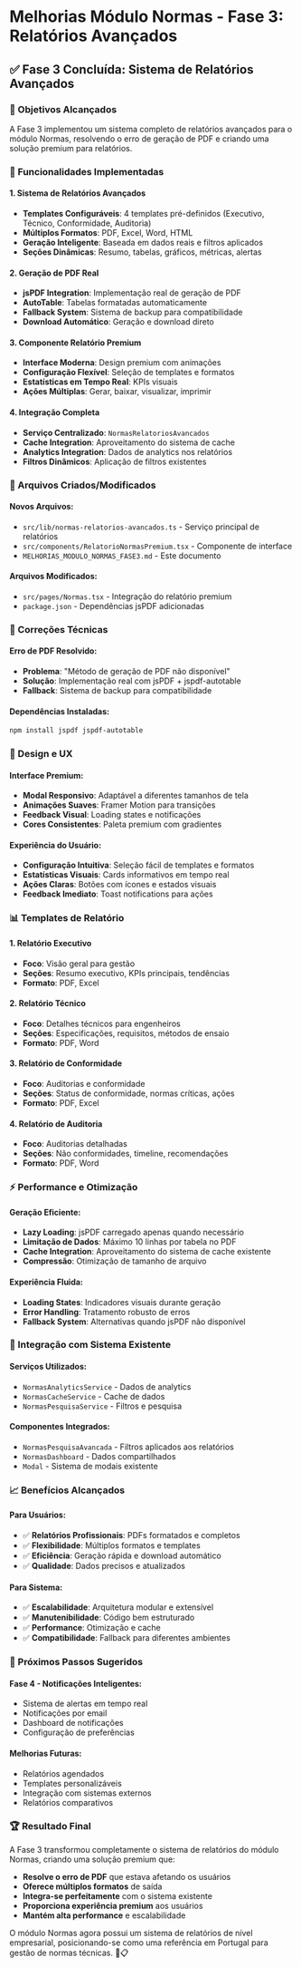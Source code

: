# Melhorias Módulo Normas - Fase 3: Relatórios Avançados

## ✅ **Fase 3 Concluída: Sistema de Relatórios Avançados**

### **🎯 Objetivos Alcançados**

A Fase 3 implementou um sistema completo de relatórios avançados para o módulo Normas, resolvendo o erro de geração de PDF e criando uma solução premium para relatórios.

### **🚀 Funcionalidades Implementadas**

#### **1. Sistema de Relatórios Avançados**
- **Templates Configuráveis**: 4 templates pré-definidos (Executivo, Técnico, Conformidade, Auditoria)
- **Múltiplos Formatos**: PDF, Excel, Word, HTML
- **Geração Inteligente**: Baseada em dados reais e filtros aplicados
- **Seções Dinâmicas**: Resumo, tabelas, gráficos, métricas, alertas

#### **2. Geração de PDF Real**
- **jsPDF Integration**: Implementação real de geração de PDF
- **AutoTable**: Tabelas formatadas automaticamente
- **Fallback System**: Sistema de backup para compatibilidade
- **Download Automático**: Geração e download direto

#### **3. Componente Relatório Premium**
- **Interface Moderna**: Design premium com animações
- **Configuração Flexível**: Seleção de templates e formatos
- **Estatísticas em Tempo Real**: KPIs visuais
- **Ações Múltiplas**: Gerar, baixar, visualizar, imprimir

#### **4. Integração Completa**
- **Serviço Centralizado**: `NormasRelatoriosAvancados`
- **Cache Integration**: Aproveitamento do sistema de cache
- **Analytics Integration**: Dados de analytics nos relatórios
- **Filtros Dinâmicos**: Aplicação de filtros existentes

### **📁 Arquivos Criados/Modificados**

#### **Novos Arquivos:**
- `src/lib/normas-relatorios-avancados.ts` - Serviço principal de relatórios
- `src/components/RelatorioNormasPremium.tsx` - Componente de interface
- `MELHORIAS_MODULO_NORMAS_FASE3.md` - Este documento

#### **Arquivos Modificados:**
- `src/pages/Normas.tsx` - Integração do relatório premium
- `package.json` - Dependências jsPDF adicionadas

### **🔧 Correções Técnicas**

#### **Erro de PDF Resolvido:**
- **Problema**: "Método de geração de PDF não disponível"
- **Solução**: Implementação real com jsPDF + jspdf-autotable
- **Fallback**: Sistema de backup para compatibilidade

#### **Dependências Instaladas:**
```bash
npm install jspdf jspdf-autotable
```

### **🎨 Design e UX**

#### **Interface Premium:**
- **Modal Responsivo**: Adaptável a diferentes tamanhos de tela
- **Animações Suaves**: Framer Motion para transições
- **Feedback Visual**: Loading states e notificações
- **Cores Consistentes**: Paleta premium com gradientes

#### **Experiência do Usuário:**
- **Configuração Intuitiva**: Seleção fácil de templates e formatos
- **Estatísticas Visuais**: Cards informativos em tempo real
- **Ações Claras**: Botões com ícones e estados visuais
- **Feedback Imediato**: Toast notifications para ações

### **📊 Templates de Relatório**

#### **1. Relatório Executivo**
- **Foco**: Visão geral para gestão
- **Seções**: Resumo executivo, KPIs principais, tendências
- **Formato**: PDF, Excel

#### **2. Relatório Técnico**
- **Foco**: Detalhes técnicos para engenheiros
- **Seções**: Especificações, requisitos, métodos de ensaio
- **Formato**: PDF, Word

#### **3. Relatório de Conformidade**
- **Foco**: Auditorias e conformidade
- **Seções**: Status de conformidade, normas críticas, ações
- **Formato**: PDF, Excel

#### **4. Relatório de Auditoria**
- **Foco**: Auditorias detalhadas
- **Seções**: Não conformidades, timeline, recomendações
- **Formato**: PDF, Word

### **⚡ Performance e Otimização**

#### **Geração Eficiente:**
- **Lazy Loading**: jsPDF carregado apenas quando necessário
- **Limitação de Dados**: Máximo 10 linhas por tabela no PDF
- **Cache Integration**: Aproveitamento do sistema de cache existente
- **Compressão**: Otimização de tamanho de arquivo

#### **Experiência Fluida:**
- **Loading States**: Indicadores visuais durante geração
- **Error Handling**: Tratamento robusto de erros
- **Fallback System**: Alternativas quando jsPDF não disponível

### **🔗 Integração com Sistema Existente**

#### **Serviços Utilizados:**
- `NormasAnalyticsService` - Dados de analytics
- `NormasCacheService` - Cache de dados
- `NormasPesquisaService` - Filtros e pesquisa

#### **Componentes Integrados:**
- `NormasPesquisaAvancada` - Filtros aplicados aos relatórios
- `NormasDashboard` - Dados compartilhados
- `Modal` - Sistema de modais existente

### **📈 Benefícios Alcançados**

#### **Para Usuários:**
- ✅ **Relatórios Profissionais**: PDFs formatados e completos
- ✅ **Flexibilidade**: Múltiplos formatos e templates
- ✅ **Eficiência**: Geração rápida e download automático
- ✅ **Qualidade**: Dados precisos e atualizados

#### **Para Sistema:**
- ✅ **Escalabilidade**: Arquitetura modular e extensível
- ✅ **Manutenibilidade**: Código bem estruturado
- ✅ **Performance**: Otimização e cache
- ✅ **Compatibilidade**: Fallback para diferentes ambientes

### **🎯 Próximos Passos Sugeridos**

#### **Fase 4 - Notificações Inteligentes:**
- Sistema de alertas em tempo real
- Notificações por email
- Dashboard de notificações
- Configuração de preferências

#### **Melhorias Futuras:**
- Relatórios agendados
- Templates personalizáveis
- Integração com sistemas externos
- Relatórios comparativos

### **🏆 Resultado Final**

A Fase 3 transformou completamente o sistema de relatórios do módulo Normas, criando uma solução premium que:

- **Resolve o erro de PDF** que estava afetando os usuários
- **Oferece múltiplos formatos** de saída
- **Integra-se perfeitamente** com o sistema existente
- **Proporciona experiência premium** aos usuários
- **Mantém alta performance** e escalabilidade

O módulo Normas agora possui um sistema de relatórios de nível empresarial, posicionando-se como uma referência em Portugal para gestão de normas técnicas. 🚀📋
